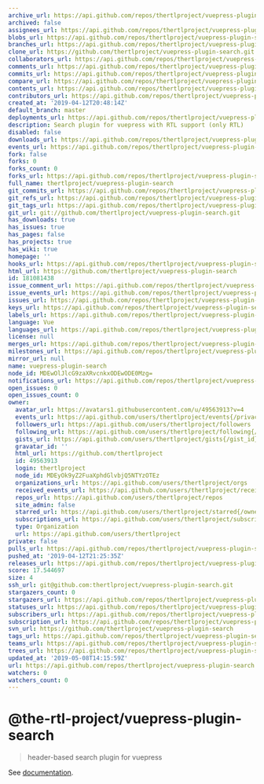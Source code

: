 ```yaml
---
archive_url: https://api.github.com/repos/thertlproject/vuepress-plugin-search/{archive_format}{/ref}
archived: false
assignees_url: https://api.github.com/repos/thertlproject/vuepress-plugin-search/assignees{/user}
blobs_url: https://api.github.com/repos/thertlproject/vuepress-plugin-search/git/blobs{/sha}
branches_url: https://api.github.com/repos/thertlproject/vuepress-plugin-search/branches{/branch}
clone_url: https://github.com/thertlproject/vuepress-plugin-search.git
collaborators_url: https://api.github.com/repos/thertlproject/vuepress-plugin-search/collaborators{/collaborator}
comments_url: https://api.github.com/repos/thertlproject/vuepress-plugin-search/comments{/number}
commits_url: https://api.github.com/repos/thertlproject/vuepress-plugin-search/commits{/sha}
compare_url: https://api.github.com/repos/thertlproject/vuepress-plugin-search/compare/{base}...{head}
contents_url: https://api.github.com/repos/thertlproject/vuepress-plugin-search/contents/{+path}
contributors_url: https://api.github.com/repos/thertlproject/vuepress-plugin-search/contributors
created_at: '2019-04-12T20:48:14Z'
default_branch: master
deployments_url: https://api.github.com/repos/thertlproject/vuepress-plugin-search/deployments
description: Search plugin for vuepress with RTL support (only RTL)
disabled: false
downloads_url: https://api.github.com/repos/thertlproject/vuepress-plugin-search/downloads
events_url: https://api.github.com/repos/thertlproject/vuepress-plugin-search/events
fork: false
forks: 0
forks_count: 0
forks_url: https://api.github.com/repos/thertlproject/vuepress-plugin-search/forks
full_name: thertlproject/vuepress-plugin-search
git_commits_url: https://api.github.com/repos/thertlproject/vuepress-plugin-search/git/commits{/sha}
git_refs_url: https://api.github.com/repos/thertlproject/vuepress-plugin-search/git/refs{/sha}
git_tags_url: https://api.github.com/repos/thertlproject/vuepress-plugin-search/git/tags{/sha}
git_url: git://github.com/thertlproject/vuepress-plugin-search.git
has_downloads: true
has_issues: true
has_pages: false
has_projects: true
has_wiki: true
homepage: ''
hooks_url: https://api.github.com/repos/thertlproject/vuepress-plugin-search/hooks
html_url: https://github.com/thertlproject/vuepress-plugin-search
id: 181081438
issue_comment_url: https://api.github.com/repos/thertlproject/vuepress-plugin-search/issues/comments{/number}
issue_events_url: https://api.github.com/repos/thertlproject/vuepress-plugin-search/issues/events{/number}
issues_url: https://api.github.com/repos/thertlproject/vuepress-plugin-search/issues{/number}
keys_url: https://api.github.com/repos/thertlproject/vuepress-plugin-search/keys{/key_id}
labels_url: https://api.github.com/repos/thertlproject/vuepress-plugin-search/labels{/name}
language: Vue
languages_url: https://api.github.com/repos/thertlproject/vuepress-plugin-search/languages
license: null
merges_url: https://api.github.com/repos/thertlproject/vuepress-plugin-search/merges
milestones_url: https://api.github.com/repos/thertlproject/vuepress-plugin-search/milestones{/number}
mirror_url: null
name: vuepress-plugin-search
node_id: MDEwOlJlcG9zaXRvcnkxODEwODE0Mzg=
notifications_url: https://api.github.com/repos/thertlproject/vuepress-plugin-search/notifications{?since,all,participating}
open_issues: 0
open_issues_count: 0
owner:
  avatar_url: https://avatars1.githubusercontent.com/u/49563913?v=4
  events_url: https://api.github.com/users/thertlproject/events{/privacy}
  followers_url: https://api.github.com/users/thertlproject/followers
  following_url: https://api.github.com/users/thertlproject/following{/other_user}
  gists_url: https://api.github.com/users/thertlproject/gists{/gist_id}
  gravatar_id: ''
  html_url: https://github.com/thertlproject
  id: 49563913
  login: thertlproject
  node_id: MDEyOk9yZ2FuaXphdGlvbjQ5NTYzOTEz
  organizations_url: https://api.github.com/users/thertlproject/orgs
  received_events_url: https://api.github.com/users/thertlproject/received_events
  repos_url: https://api.github.com/users/thertlproject/repos
  site_admin: false
  starred_url: https://api.github.com/users/thertlproject/starred{/owner}{/repo}
  subscriptions_url: https://api.github.com/users/thertlproject/subscriptions
  type: Organization
  url: https://api.github.com/users/thertlproject
private: false
pulls_url: https://api.github.com/repos/thertlproject/vuepress-plugin-search/pulls{/number}
pushed_at: '2019-04-12T21:25:35Z'
releases_url: https://api.github.com/repos/thertlproject/vuepress-plugin-search/releases{/id}
score: 17.544697
size: 4
ssh_url: git@github.com:thertlproject/vuepress-plugin-search.git
stargazers_count: 0
stargazers_url: https://api.github.com/repos/thertlproject/vuepress-plugin-search/stargazers
statuses_url: https://api.github.com/repos/thertlproject/vuepress-plugin-search/statuses/{sha}
subscribers_url: https://api.github.com/repos/thertlproject/vuepress-plugin-search/subscribers
subscription_url: https://api.github.com/repos/thertlproject/vuepress-plugin-search/subscription
svn_url: https://github.com/thertlproject/vuepress-plugin-search
tags_url: https://api.github.com/repos/thertlproject/vuepress-plugin-search/tags
teams_url: https://api.github.com/repos/thertlproject/vuepress-plugin-search/teams
trees_url: https://api.github.com/repos/thertlproject/vuepress-plugin-search/git/trees{/sha}
updated_at: '2019-05-08T14:15:59Z'
url: https://api.github.com/repos/thertlproject/vuepress-plugin-search
watchers: 0
watchers_count: 0
---
```


# @the-rtl-project/vuepress-plugin-search

> header-based search plugin for vuepress

See [documentation](https://v1.vuepress.vuejs.org/plugin/official/plugin-search.html).

